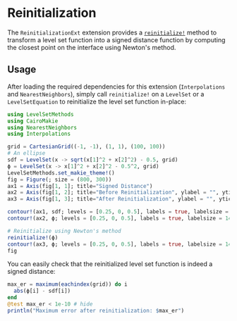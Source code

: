 # Reinitialization

The `ReinitializationExt` extension provides a [`reinitialize!`](@ref) method to
transform a level set function into a signed distance function by computing the closest
point on the interface using Newton's method.

## Usage

After loading the required dependencies for this extension (`Interpolations` and
`NearestNeighbors`), simply call `reinitialize!` on a `LevelSet` or a `LevelSetEquation` to
reinitialize the level set function in-place:

```julia
using LevelSetMethods
using CairoMakie
using NearestNeighbors
using Interpolations

grid = CartesianGrid((-1, -1), (1, 1), (100, 100))
# An ellipse
sdf = LevelSet(x -> sqrt(x[1]^2 + x[2]^2) - 0.5, grid)
ϕ = LevelSet(x -> x[1]^2 + x[2]^2 - 0.5^2, grid)
LevelSetMethods.set_makie_theme!()
fig = Figure(; size = (800, 300))
ax1 = Axis(fig[1, 1]; title="Signed Distance")
ax2 = Axis(fig[1, 2]; title="Before Reinitialization", ylabel = "", yticklabelsvisible = false)
ax3 = Axis(fig[1, 3]; title="After Reinitialization", ylabel = "", yticklabelsvisible = false)

contour!(ax1, sdf; levels = [0.25, 0, 0.5], labels = true, labelsize = 14)
contour!(ax2, ϕ; levels = [0.25, 0, 0.5], labels = true, labelsize = 14)

# Reinitialize using Newton's method
reinitialize!(ϕ)
contour!(ax3, ϕ; levels = [0.25, 0, 0.5], labels = true, labelsize = 14)
fig
```

You can easily check that the reinitialized level set function is indeed a signed distance:

```julia
max_er = maximum(eachindex(grid)) do i
  abs(ϕ[i] - sdf[i])
end
@test max_er < 1e-10 # hide
println("Maximum error after reinitialization: $max_er")
```
